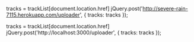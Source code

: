 tracks = trackList[document.location.href]
jQuery.post('http://severe-rain-7115.herokuapp.com/uploader', {
  tracks: tracks
});

tracks = trackList[document.location.href]
jQuery.post('http://localhost:3000/uploader', {
  tracks: tracks
});